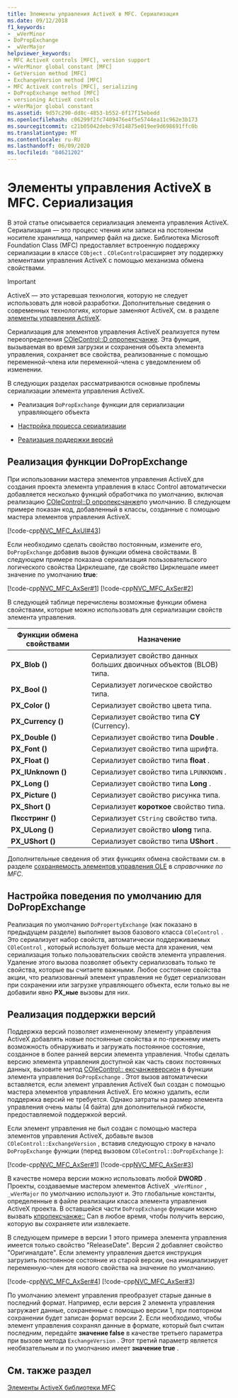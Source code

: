 ```yaml
---
title: Элементы управления ActiveX в MFC. Сериализация
ms.date: 09/12/2018
f1_keywords:
- _wVerMinor
- DoPropExchange
- _wVerMajor
helpviewer_keywords:
- MFC ActiveX controls [MFC], version support
- wVerMinor global constant [MFC]
- GetVersion method [MFC]
- ExchangeVersion method [MFC]
- MFC ActiveX controls [MFC], serializing
- DoPropExchange method [MFC]
- versioning ActiveX controls
- wVerMajor global constant
ms.assetid: 9d57c290-dd8c-4853-b552-6f17f15ebedd
ms.openlocfilehash: c06299f2fc7409476e4f5e5744ea11c962e3b173
ms.sourcegitcommit: c21b05042debc97d14875e019ee9d698691ffc0b
ms.translationtype: MT
ms.contentlocale: ru-RU
ms.lasthandoff: 06/09/2020
ms.locfileid: "84621202"
---
```

# <a name="mfc-activex-controls-serializing"></a>Элементы управления ActiveX в MFC. Сериализация

В этой статье описывается сериализация элемента управления ActiveX. Сериализация — это процесс чтения или записи на постоянном носителе хранилища, например файл на диске. Библиотека Microsoft Foundation Class (MFC) предоставляет встроенную поддержку сериализации в классе `CObject` . `COleControl`расширяет эту поддержку элементами управления ActiveX с помощью механизма обмена свойствами.

>[!IMPORTANT]
> ActiveX — это устаревшая технология, которую не следует использовать для новой разработки. Дополнительные сведения о современных технологиях, которые заменяют ActiveX, см. в разделе [элементы управления ActiveX](activex-controls.md).

Сериализация для элементов управления ActiveX реализуется путем переопределения [COleControl::D опропексчанже](reference/colecontrol-class.md#dopropexchange). Эта функция, вызываемая во время загрузки и сохранения объекта элемента управления, сохраняет все свойства, реализованные с помощью переменной-члена или переменной-члена с уведомлением об изменении.

В следующих разделах рассматриваются основные проблемы сериализации элемента управления ActiveX.

- Реализация `DoPropExchange` функции для сериализации управляющего объекта

- [Настройка процесса сериализации](#_core_customizing_the_default_behavior_of_dopropexchange)

- [Реализация поддержки версий](#_core_implementing_version_support)

## <a name="implementing-the-dopropexchange-function"></a><a name="_core_implementing_the_dopropexchange_function"></a>Реализация функции DoPropExchange

При использовании мастера элементов управления ActiveX для создания проекта элемента управления в класс Control автоматически добавляется несколько функций обработчика по умолчанию, включая реализацию [COleControl::D опропексчанже](reference/colecontrol-class.md#dopropexchange)по умолчанию. В следующем примере показан код, добавленный в классы, созданные с помощью мастера элементов управления ActiveX.

[!code-cpp[NVC_MFC_AxUI#43](codesnippet/cpp/mfc-activex-controls-serializing_1.cpp)]

Если необходимо сделать свойство постоянным, измените его, `DoPropExchange` добавив вызов функции обмена свойствами. В следующем примере показана сериализация пользовательского логического свойства Цирклешапе, где свойство Цирклешапе имеет значение по умолчанию **true**:

[!code-cpp[NVC_MFC_AxSer#1](codesnippet/cpp/mfc-activex-controls-serializing_2.cpp)]
[!code-cpp[NVC_MFC_AxSer#2](codesnippet/cpp/mfc-activex-controls-serializing_3.cpp)]

В следующей таблице перечислены возможные функции обмена свойствами, которые можно использовать для сериализации свойств элемента управления.

|Функции обмена свойствами|Назначение|
|---------------------------------|-------------|
|**PX_Blob ()**|Сериализует свойство данных больших двоичных объектов (BLOB) типа.|
|**PX_Bool ()**|Сериализует логическое свойство типа.|
|**PX_Color ()**|Сериализует свойство цвета типа.|
|**PX_Currency ()**|Сериализует свойство типа **CY** (Currency).|
|**PX_Double ()**|Сериализует свойство типа **Double** .|
|**PX_Font ()**|Сериализует свойство типа шрифта.|
|**PX_Float ()**|Сериализует свойство типа **float** .|
|**PX_IUnknown ()**|Сериализует свойство типа `LPUNKNOWN` .|
|**PX_Long ()**|Сериализует свойство типа **Long** .|
|**PX_Picture ()**|Сериализует свойство рисунка типа.|
|**PX_Short ()**|Сериализует **короткое** свойство типа.|
|**Пксстринг ()**|Сериализует `CString` свойство типа.|
|**PX_ULong ()**|Сериализует свойство **ulong** типа.|
|**PX_UShort ()**|Сериализует свойство типа **UShort** .|

Дополнительные сведения об этих функциях обмена свойствами см. в разделе [сохраняемость элементов управления OLE](reference/persistence-of-ole-controls.md) в *справочнике по MFC*.

## <a name="customizing-the-default-behavior-of-dopropexchange"></a><a name="_core_customizing_the_default_behavior_of_dopropexchange"></a>Настройка поведения по умолчанию для DoPropExchange

Реализация по умолчанию `DoPropertyExchange` (как показано в предыдущем разделе) выполняет вызов базового класса `COleControl` . Это сериализует набор свойств, автоматически поддерживаемых `COleControl` , который использует больше места для хранения, чем сериализация только пользовательских свойств элемента управления. Удаление этого вызова позволяет объекту сериализовать только те свойства, которые вы считаете важными. Любое состояние свойства акции, что реализованный элемент управления не будет сериализован при сохранении или загрузке управляющего объекта, если только вы не добавили явно **PX_ные** вызовы для них.

## <a name="implementing-version-support"></a><a name="_core_implementing_version_support"></a>Реализация поддержки версий

Поддержка версий позволяет измененному элементу управления ActiveX добавлять новые постоянные свойства и по-прежнему иметь возможность обнаруживать и загружать постоянное состояние, созданное в более ранней версии элемента управления. Чтобы сделать версию элемента управления доступной как часть своих постоянных данных, вызовите метод [COleControl:: ексчанжеверсион](reference/colecontrol-class.md#exchangeversion) в функции элемента управления `DoPropExchange` . Этот вызов автоматически вставляется, если элемент управления ActiveX был создан с помощью мастера элементов управления ActiveX. Его можно удалить, если поддержка версий не требуется. Однако затраты на размер элемента управления очень малы (4 байта) для дополнительной гибкости, предоставляемой поддержкой версий.

Если элемент управления не был создан с помощью мастера элементов управления ActiveX, добавьте вызов `COleControl::ExchangeVersion` , вставив следующую строку в начало `DoPropExchange` функции (перед вызовом `COleControl::DoPropExchange` ):

[!code-cpp[NVC_MFC_AxSer#1](codesnippet/cpp/mfc-activex-controls-serializing_2.cpp)]
[!code-cpp[NVC_MFC_AxSer#3](codesnippet/cpp/mfc-activex-controls-serializing_4.cpp)]

В качестве номера версии можно использовать любой **DWORD** . Проекты, создаваемые мастером элементов ActiveX `_wVerMinor` , `_wVerMajor` по умолчанию используют и. Это глобальные константы, определенные в файле реализации класса элемента управления ActiveX проекта. В оставшейся части `DoPropExchange` функции можно вызвать [кпропексчанже::](reference/cpropexchange-class.md#getversion) Can в любое время, чтобы получить версию, которую вы сохраняете или извлекаете.

В следующем примере в версии 1 этого примера элемента управления имеется только свойство "ReleaseDate". Версия 2 добавляет свойство "Оригиналдате". Если элементу управления дается инструкция загрузить постоянное состояние из старой версии, она инициализирует переменную-член для нового свойства на значение по умолчанию.

[!code-cpp[NVC_MFC_AxSer#4](codesnippet/cpp/mfc-activex-controls-serializing_5.cpp)]
[!code-cpp[NVC_MFC_AxSer#3](codesnippet/cpp/mfc-activex-controls-serializing_4.cpp)]

По умолчанию элемент управления преобразует старые данные в последний формат. Например, если версия 2 элемента управления загружает данные, сохраненные с помощью версии 1, при повторном сохранении будет записан формат версии 2. Если необходимо, чтобы элемент управления сохранял данные в формате, который был считан последним, передайте **значение false** в качестве третьего параметра при вызове метода `ExchangeVersion` . Этот третий параметр является необязательным и по умолчанию имеет **значение true** .

## <a name="see-also"></a>См. также раздел

[Элементы ActiveX библиотеки MFC](mfc-activex-controls.md)
